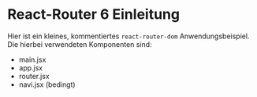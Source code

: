 # React-Router 6 Einleitung

Hier ist ein kleines, kommentiertes `react-router-dom` Anwendungsbeispiel.
Die hierbei verwendeten Komponenten sind:

- main.jsx
- app.jsx
- router.jsx
- navi.jsx (bedingt)
